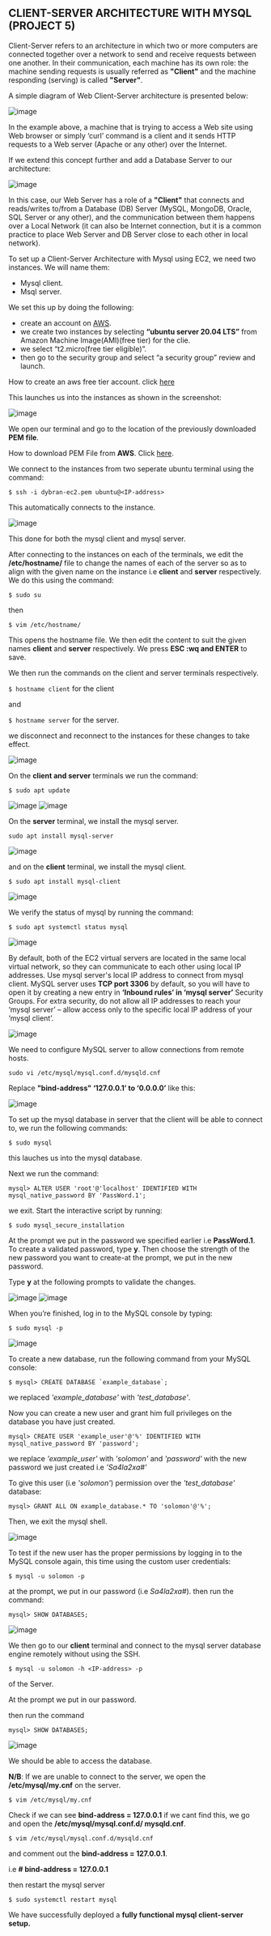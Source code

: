 ## CLIENT-SERVER ARCHITECTURE WITH MYSQL (PROJECT 5) ##

Client-Server refers to an architecture in which two or more computers are connected together over a network to send and receive requests between one another.
In their communication, each machine has its own role: the machine sending requests is usually referred as __"Client"__ and the machine responding (serving) is called __"Server"__.

A simple diagram of Web Client-Server architecture is presented below:

![image](./images/client-server-arc.PNG)

In the example above, a machine that is trying to access a Web site using Web browser or simply ‘curl’ command is a client and it sends HTTP requests to a Web server (Apache or any other) over the Internet.

If we extend this concept further and add a Database Server to our architecture:

![image](./images/cs-2.PNG)

In this case, our Web Server has a role of a __"Client"__ that connects and reads/writes to/from a Database (DB) Server (MySQL, MongoDB, Oracle, SQL Server or any other), and the communication between them happens over a Local Network (it can also be Internet connection, but it is a common practice to place Web Server and DB Server close to each other in local network).

To set up a Client-Server Architecture with Mysql using EC2, we need two instances. We will name them:
* Mysql client.
* Msql server.


We set this up by doing the following:

* create an account on [AWS](https://aws.amazon.com/). 
* we create two instances by selecting __“ubuntu server 20.04 LTS”__ from Amazon Machine Image(AMI)(free tier) for the clie. 
* we select “t2.micro(free tier eligible)”.
* then go to the security group and select “a security group” review and launch.

 How to create an aws free tier account. click [here](https://www.youtube.com/watch?v=xxKuB9kJoYM&list=PLtPuNR8I4TvkwU7Zu0l0G_uwtSUXLckvh&index=7)

This launches us into the instances as shown in the screenshot:

![image](./images/instances.PNG)

We open our terminal and go to the location of the previously downloaded __PEM file__.

How to download PEM File from __AWS__. Click [here](https://intellipaat.com/community/52119/how-to-download-a-pem-file-from-aws).

We connect to the instances from two seperate ubuntu terminal using the command:

```$ ssh -i dybran-ec2.pem ubuntu@<IP-address>```

This automatically connects to the instance.

![image](./images/connect-inst.PNG)

This done for both the mysql client and mysql server.

After connecting to the instances on each of the terminals, we edit the __/etc/hostname/__ file to change the names of each of the server so as to align with the given name on the instance i.e __client__ and __server__ respectively. We do this using the command:


```$ sudo su```

then 

```$ vim /etc/hostname/```

This opens the hostname file. We then edit the content to suit the given names __client__ and __server__ respectively.
We press __ESC :wq and ENTER__ to save.

We then run the commands on the client and server terminals respectively.

```$ hostname client``` for the client

and 

```$ hostname server``` for the server.

we disconnect and reconnect to the instances for these changes to take effect.

![image](./images/server-client.PNG)

On the __client and server__ terminals we run the command:

```$ sudo apt update```

![image](./images/client-update.PNG)
![image](./images/server-update.PNG)

On the __server__ terminal, we install the mysql server.

```sudo apt install mysql-server```

![image](./images/mysql-server-install.PNG)

and on the __client__ terminal, we install the mysql client.

```$ sudo apt install mysql-client```

![image](./images/install-mysql-client.PNG)

We verify the status of mysql by running the command:

```$ sudo apt systemctl status mysql```

![image](./images/mysql-status.PNG)


By default, both of the EC2 virtual servers are located in the same local virtual network, so they can communicate to each other using local IP addresses. Use mysql server's local IP address to connect from mysql client. MySQL server uses __TCP port 3306__ by default, so you will have to open it by creating a new entry in __‘Inbound rules’ in ‘mysql server’__ Security Groups. For extra security, do not allow all IP addresses to reach your ‘mysql server’ – allow access only to the specific local IP address of your ‘mysql client’.

![image](./images/inbound-from-serverIP.PNG)

We need to configure MySQL server to allow connections from remote hosts.

```sudo vi /etc/mysql/mysql.conf.d/mysqld.cnf```

Replace __"bind-address" ‘127.0.0.1’ to ‘0.0.0.0’__ like this:

![image](./images/vi-bind.PNG)

To set up the mysql database in server that the client will be able to connect to, we run the following commands:

```$ sudo mysql```

this lauches us into the mysql database.

Next we run the command:

```mysql> ALTER USER 'root'@'localhost' IDENTIFIED WITH mysql_native_password BY 'PassWord.1';```

we exit. Start the interactive script by running:

```$ sudo mysql_secure_installation```

At the prompt we put in the password we specified earlier i.e __PassWord.1__. To create a validated password, type __y__.
Then choose the strength of the new password you want to create-at the prompt, we put in the new password.

Type __y__ at the following prompts to validate the changes.

![image](./images/mysql-setup1.PNG)
![image](./images/mysql-setup2.PNG)

When you’re finished, log in to the MySQL console by typing:

```$ sudo mysql -p```

![image](./images/mysql-p.PNG)

To create a new database, run the following command from your MySQL console:

```$ mysql> CREATE DATABASE `example_database`;```

we replaced _'example_database'_ with _'test_database'_.

Now you can create a new user and grant him full privileges on the database you have just created.

```mysql> CREATE USER 'example_user'@'%' IDENTIFIED WITH mysql_native_password BY 'password';```

we replace _'example_user'_ with _'solomon'_ and _'password'_ with the new password we just created i.e _'Sa4la2xa#'_

To give this user (i.e _'solomon'_) permission over the _'test_database'_ database:

```mysql> GRANT ALL ON example_database.* TO 'solomon'@'%';```

Then, we exit the mysql shell.

![image](./images/mysql-p1.PNG)


To test if the new user has the proper permissions by logging in to the MySQL console again, this time using the custom user credentials:

```$ mysql -u solomon -p```

at the prompt, we put in our password (i.e _Sa4la2xa#_).
 then run the command:

 ```mysql> SHOW DATABASES;```


![image](./images/show-databases.PNG)

We then go to our __client__ terminal and connect to the mysql server database engine remotely without using the SSH.

```$ mysql -u solomon -h <IP-address> -p```

_<IP-address>_ of the Server.

At the prompt we put in our password.

then run the command

```mysql> SHOW DATABASES;```

![image](./images/connect-client-to-server.PNG)

We should be able to access the database. 

__N/B__: If we are unable to connect to the server, we open the __/etc/mysql/my.cnf__ on the server.

```$ vim /etc/mysql/my.cnf```

Check if we can see __bind-address = 127.0.0.1__
if we cant find this, we go and open the __/etc/mysql/mysql.conf.d/
mysqld.cnf__. 

```$ vim /etc/mysql/mysql.conf.d/mysqld.cnf```

and comment out the __bind-address = 127.0.0.1__.

i.e __# bind-address = 127.0.0.1__

then restart the mysql server

```$ sudo systemctl restart mysql```



We have successfully deployed a __fully functional mysql client-server setup.__






